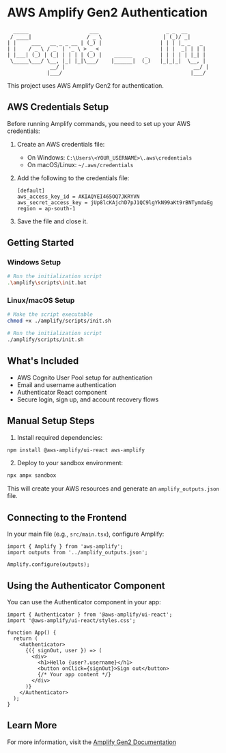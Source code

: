 # AWS Amplify Gen2 Authentication

```
  _____                    ___                      _ _  __
 / ____|                  / _ \                    | (_)/ _|
| |     ___   __ _ _ __ | (_) |                   | | | |_ _   _
| |    / _ \ / _` | '_ \ > _ <                    | | |  _| | | |
| |___| (_) | (_| | | | | (_) |    ______    _    | | | | | |_| |
 \_____\___/ \__, |_| |_|\___/    |______|  (_)   |_|_|_|  \__, |
              __/ |                                          __/ |
             |___/                                          |___/
```

This project uses AWS Amplify Gen2 for authentication.

## AWS Credentials Setup

Before running Amplify commands, you need to set up your AWS credentials:

1. Create an AWS credentials file:
   - On Windows: `C:\Users\<YOUR_USERNAME>\.aws\credentials`
   - On macOS/Linux: `~/.aws/credentials`

2. Add the following to the credentials file:
   ```
   [default]
   aws_access_key_id = AKIAQYEI465OQ7JKRYVN
   aws_secret_access_key = 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
   region = ap-south-1
   ```

3. Save the file and close it.

## Getting Started

### Windows Setup

```bash
# Run the initialization script
.\amplify\scripts\init.bat
```

### Linux/macOS Setup

```bash
# Make the script executable
chmod +x ./amplify/scripts/init.sh

# Run the initialization script
./amplify/scripts/init.sh
```

## What's Included

- AWS Cognito User Pool setup for authentication
- Email and username authentication
- Authenticator React component
- Secure login, sign up, and account recovery flows

## Manual Setup Steps

1. Install required dependencies:
```bash
npm install @aws-amplify/ui-react aws-amplify
```

2. Deploy to your sandbox environment:
```bash
npx ampx sandbox
```

This will create your AWS resources and generate an `amplify_outputs.json` file.

## Connecting to the Frontend

In your main file (e.g., `src/main.tsx`), configure Amplify:

```tsx
import { Amplify } from 'aws-amplify';
import outputs from '../amplify_outputs.json';

Amplify.configure(outputs);
```

## Using the Authenticator Component

You can use the Authenticator component in your app:

```tsx
import { Authenticator } from '@aws-amplify/ui-react';
import '@aws-amplify/ui-react/styles.css';

function App() {
  return (
    <Authenticator>
      {({ signOut, user }) => (
        <div>
          <h1>Hello {user?.username}</h1>
          <button onClick={signOut}>Sign out</button>
          {/* Your app content */}
        </div>
      )}
    </Authenticator>
  );
}
```

## Learn More

For more information, visit the [Amplify Gen2 Documentation](https://docs.amplify.aws/gen2/) 